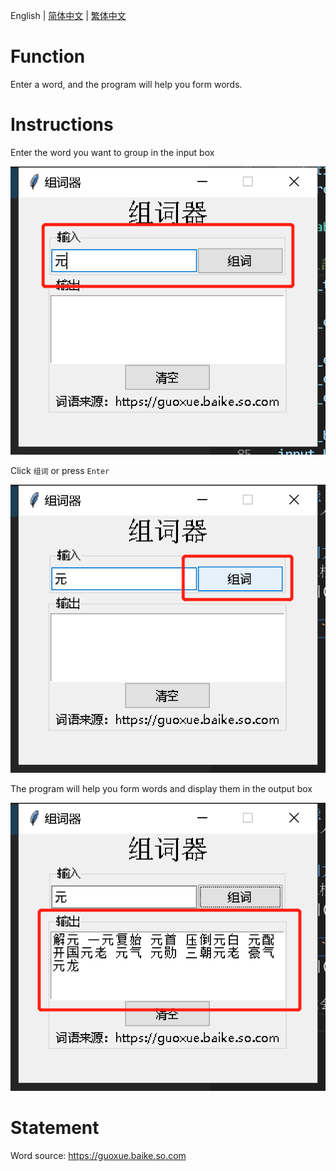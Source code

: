 English | [简体中文](README-cn.md) | [繁体中文](README-zh.md)
# Function
Enter a word, and the program will help you form words.

# Instructions
Enter the word you want to group in the input box

![image 1](images/image%201.png)

Click `组词` or press `Enter`

![image 2](images/image%202.png)

The program will help you form words and display them in the output box

![image 3](images/image%203.png)

# Statement
Word source: https://guoxue.baike.so.com